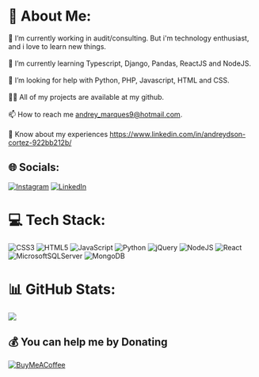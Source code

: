 # 💫 About Me:
🔭 I’m currently working in audit/consulting. But i'm technology enthusiast, and i love to learn new things.<br><br>🌱 I’m currently learning Typescript, Django, Pandas, ReactJS and NodeJS.<br><br>🤝 I’m looking for help with Python, PHP, Javascript, HTML and CSS.<br><br>👨‍💻 All of my projects are available at my github.<br><br>📫 How to reach me andrey_marques9@hotmail.com.<br><br>📄 Know about my experiences https://www.linkedin.com/in/andreydson-cortez-922bb212b/


## 🌐 Socials:
[![Instagram](https://img.shields.io/badge/Instagram-%23E4405F.svg?logo=Instagram&logoColor=white)](https://instagram.com/andreymcortez) [![LinkedIn](https://img.shields.io/badge/LinkedIn-%230077B5.svg?logo=linkedin&logoColor=white)](https://www.linkedin.com/in/andreydson-cortez-922bb212b/)

# 💻 Tech Stack:
![CSS3](https://img.shields.io/badge/css3-%231572B6.svg?style=for-the-badge&logo=css3&logoColor=white) ![HTML5](https://img.shields.io/badge/html5-%23E34F26.svg?style=for-the-badge&logo=html5&logoColor=white) ![JavaScript](https://img.shields.io/badge/javascript-%23323330.svg?style=for-the-badge&logo=javascript&logoColor=%23F7DF1E) ![Python](https://img.shields.io/badge/python-3670A0?style=for-the-badge&logo=python&logoColor=ffdd54) ![jQuery](https://img.shields.io/badge/jquery-%230769AD.svg?style=for-the-badge&logo=jquery&logoColor=white) ![NodeJS](https://img.shields.io/badge/node.js-6DA55F?style=for-the-badge&logo=node.js&logoColor=white) ![React](https://img.shields.io/badge/react-%2320232a.svg?style=for-the-badge&logo=react&logoColor=%2361DAFB) ![MicrosoftSQLServer](https://img.shields.io/badge/Microsoft%20SQL%20Sever-CC2927?style=for-the-badge&logo=microsoft%20sql%20server&logoColor=white) ![MongoDB](https://img.shields.io/badge/MongoDB-%234ea94b.svg?style=for-the-badge&logo=mongodb&logoColor=white)

# 📊 GitHub Stats:
![](https://readme-stats.clckblog.space/api/top-langs/?username=Andreymcortez&langs_count=10&theme=dracula&custom_title=Andrey%20Cortez's%20Most%20Used%20Languages&layout=compact&card_width=450&hide=G-code)<br/>

  ## 💰 You can help me by Donating
  [![BuyMeACoffee](https://img.shields.io/badge/Buy%20Me%20a%20Coffee-ffdd00?style=for-the-badge&logo=buy-me-a-coffee&logoColor=black)](https://buymeacoffee.com/andreymcortez)
